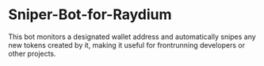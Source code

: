 # Sniper-Bot-for-Raydium
 This bot monitors a designated wallet address and automatically snipes any new tokens created by it, making it useful for frontrunning developers or other projects.
